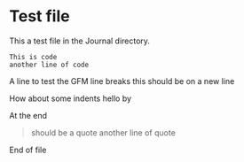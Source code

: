 # Test file
This a test file in the Journal directory.
```
This is code
another line of code
```

A line to test the GFM line breaks
this should be on a new line

How about some indents
    hello
    by

At the end

> should be a quote
> another line of quote

End of file

